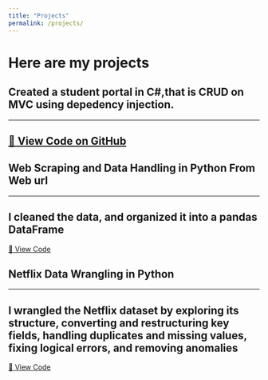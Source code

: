 ```yaml
---
title: "Projects"
permalink: /projects/
---
```

# Here are my projects
## Created a student portal in C#,that is CRUD on MVC using depedency injection.
---
  [🔗 View Code on GitHub](https://github.com/Victor-Mutuku/Junior-Student-Portal.git)
---
## Web Scraping and Data Handling in Python From Web url
---
I cleaned the data, and organized it into a pandas DataFrame
---
 [🔗 View Code ](https://colab.research.google.com/drive/14nJUrfQ7MkBUJNrjeQy4EuQl7ZMv9u2d?usp=sharing)
 ## Netflix Data Wrangling in Python
 ---
 I wrangled the Netflix dataset by exploring its structure, converting and restructuring key fields, handling duplicates and missing values, fixing logical errors, and removing anomalies
 ---
  [🔗 View Code ](https://www.kaggle.com/code/victorkiokomutuku/victor-mutuku-cs-da02-25021)
